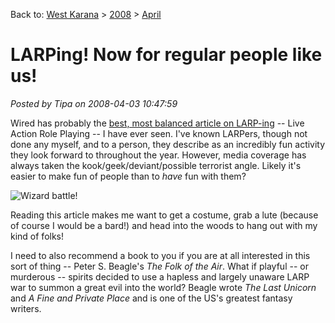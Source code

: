 Back to: [West Karana](/posts/westkarana.md) > [2008](/posts/2008/westkarana.md) > [April](./westkarana.md)
# LARPing! Now for regular people like us!

*Posted by Tipa on 2008-04-03 10:47:59*

Wired has probably the [best, most balanced article on LARP-ing](http://www.wired.com/culture/lifestyle/multimedia/2008/03/gallery_larping) -- Live Action Role Playing -- I have ever seen. I've known LARPers, though not done any myself, and to a person, they describe as an incredibly fun activity they look forward to throughout the year. However, media coverage has always taken the kook/geek/deviant/possible terrorist angle. Likely it's easier to make fun of people than to *have* fun with them?

![Wizard battle!](http://www.wired.com/images/slideshow/2008/03/gallery_larping/4.jpg)

Reading this article makes me want to get a costume, grab a lute (because of course I would be a bard!) and head into the woods to hang out with my kind of folks!

I need to also recommend a book to you if you are at all interested in this sort of thing -- Peter S. Beagle's *The Folk of the Air*. What if playful -- or murderous -- spirits decided to use a hapless and largely unaware LARP war to summon a great evil into the world? Beagle wrote *The Last Unicorn* and *A Fine and Private Place* and is one of the US's greatest fantasy writers.

